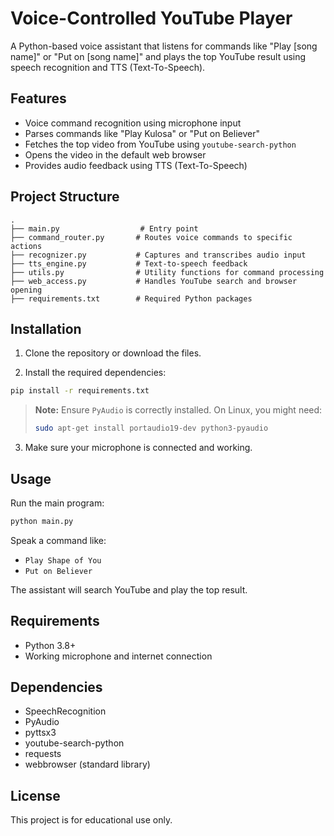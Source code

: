 # Voice-Controlled YouTube Player

A Python-based voice assistant that listens for commands like "Play [song name]" or "Put on [song name]" and plays the top YouTube result using speech recognition and TTS (Text-To-Speech).

## Features

- Voice command recognition using microphone input
- Parses commands like "Play Kulosa" or "Put on Believer"
- Fetches the top video from YouTube using `youtube-search-python`
- Opens the video in the default web browser
- Provides audio feedback using TTS (Text-To-Speech)

## Project Structure

```
.
├── main.py                  # Entry point
├── command_router.py       # Routes voice commands to specific actions
├── recognizer.py           # Captures and transcribes audio input
├── tts_engine.py           # Text-to-speech feedback
├── utils.py                # Utility functions for command processing
├── web_access.py           # Handles YouTube search and browser opening
├── requirements.txt        # Required Python packages
```

## Installation

1. Clone the repository or download the files.

2. Install the required dependencies:

```bash
pip install -r requirements.txt
```

> **Note:** Ensure `PyAudio` is correctly installed. On Linux, you might need:
> ```bash
> sudo apt-get install portaudio19-dev python3-pyaudio
> ```

3. Make sure your microphone is connected and working.

## Usage

Run the main program:

```bash
python main.py
```

Speak a command like:

- `Play Shape of You`
- `Put on Believer`

The assistant will search YouTube and play the top result.

## Requirements

- Python 3.8+
- Working microphone and internet connection

## Dependencies

- SpeechRecognition
- PyAudio
- pyttsx3
- youtube-search-python
- requests
- webbrowser (standard library)

## License

This project is for educational use only.